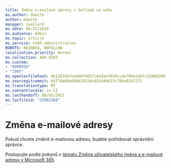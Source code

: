 ```yaml
---
title: Změna e-mailové adresy v Outlook na webu
ms.author: daeite
author: daeite
manager: joallard
ms.date: 04/21/2020
ms.audience: Admin
ms.topic: article
ms.service: o365-administration
ROBOTS: NOINDEX, NOFOLLOW
localization_priority: Normal
ms.collection: Adm_O365
ms.custom:
- "8000010"
- "1995"
ms.openlocfilehash: 0b13d7dafeabb87d027cdd3ae7659ccde79be2abfc328682885bfb0f95c1b442
ms.sourcegitcommit: b5f7da89a650d2915dc652449623c78be6247175
ms.translationtype: MT
ms.contentlocale: cs-CZ
ms.lasthandoff: 08/05/2021
ms.locfileid: "53961368"
---
```

# <a name="change-your-email-address"></a>Změna e-mailové adresy 

Pokud chcete změnit e-mailovou adresu, budete potřebovat oprávnění správce.
  
Postupujte podle pokynů v [tématu Změna uživatelského jména a e-mailové adresy v Microsoft 365](https://docs.microsoft.com/microsoft-365/admin/add-users/change-a-user-name-and-email-address).